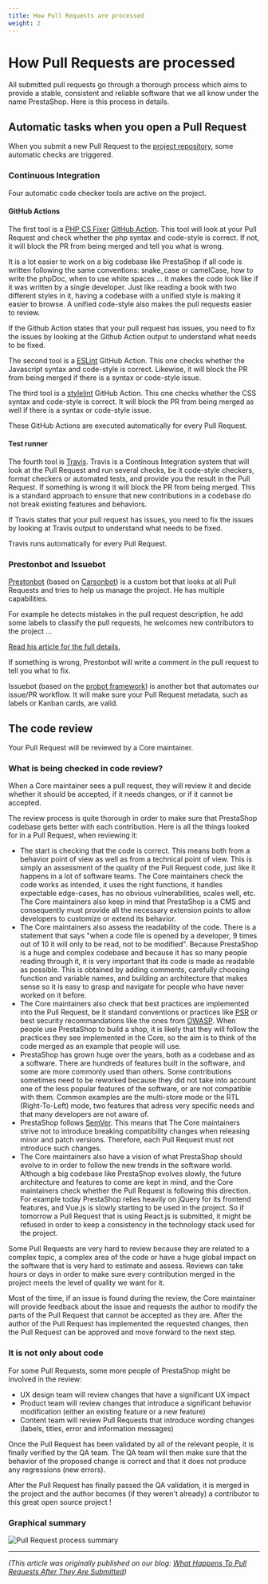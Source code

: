 ```yaml
---
title: How Pull Requests are processed
weight: 2
---
```


# How Pull Requests are processed

All submitted pull requests go through a thorough process which aims to provide a stable, consistent and reliable software that we all know under the name PrestaShop. Here is this process in details.

## Automatic tasks when you open a Pull Request

When you submit a new Pull Request to the [project repository](https://github.com/PrestaShop/PrestaShop), some automatic checks are triggered.

### Continuous Integration

Four automatic code checker tools are active on the project.

#### GitHub Actions

The first tool is a [PHP CS Fixer](https://github.com/FriendsOfPHP/PHP-CS-Fixer) [GitHub Action](https://github.com/features/actions). This tool will look at your Pull Request and check whether the php syntax and code-style is correct. If not, it will block the PR from being merged and tell you what is wrong.

It is a lot easier to work on a big codebase like PrestaShop if all code is written following the same conventions: snake_case or camelCase, how to write the phpDoc, when to use white spaces ... it makes the code look like if it was written by a single developer.
Just like reading a book with two different styles in it, having a codebase with a unified style is making it easier to browse. A unified code-style also makes the pull requests easier to review.

If the Github Action states that your pull request has issues, you need to fix the issues by looking at the Github Action output to understand what needs to be fixed.

The second tool is a [ESLint](https://eslint.org/) GitHub Action. This one checks whether the Javascript syntax and code-style is correct. Likewise, it will block the PR from being merged if there is a syntax or code-style issue.

The third tool is a [stylelint](https://stylelint.io/) GitHub Action. This one checks whether the CSS syntax and code-style is correct. It will block the PR from being merged as well if there is a syntax or code-style issue.

These GitHub Actions are executed automatically for every Pull Request.

#### Test runner

The fourth tool is [Travis](https://travis-ci.org/). Travis is a Continous Integration system that will look at the Pull Request and run several checks, be it code-style checkers, format checkers or automated tests, and provide you the result in the Pull Request. If something is wrong it will block the PR from being merged. This is a standard approach to ensure that new contributions in a codebase do not break existing features and behaviors.

If Travis states that your pull request has issues, you need to fix the issues by looking at Travis output to understand what needs to be fixed.

Travis runs automatically for every Pull Request.

### Prestonbot and Issuebot

[Prestonbot](https://github.com/PrestaShop/prestonbot) (based on [Carsonbot](https://github.com/carsonbot/carsonbot)) is a custom bot that looks at all Pull Requests and tries to help us manage the project. He has multiple capabilities.

For example he detects mistakes in the pull request description, he add some labels to classify the pull requests, he welcomes new contributors to the project ...

[Read his article for the full details.](https://build.prestashop.com/news/prestonbot-reaches-stable-version/)

If something is wrong, Prestonbot will write a comment in the pull request to tell you what to fix.

Issuebot (based on the [probot framework](https://github.com/probot/probot)) is another bot that automates our issue/PR workflow. It will make sure your Pull Request metadata, such as labels or Kanban cards, are valid.

## The code review

Your Pull Request will be reviewed by a Core maintainer.

### What is being checked in code review?

When a Core maintainer sees a pull request, they will review it and decide whether it should be accepted, if it needs changes, or if it cannot be accepted.

The review process is quite thorough in order to make sure that PrestaShop codebase gets better with each contribution. Here is all the things looked for in a Pull Request, when reviewing it:

- The start is checking that the code is correct. This means both from a behavior point of view as well as from a technical point of view. This is simply an assessment of the quality of the Pull Request code, just like it happens in a lot of software teams. The Core maintainers check the code works as intended, it uses the right functions, it handles expectable edge-cases, has no obvious vulnerabilities, scales well, etc. The Core maintainers also keep in mind that PrestaShop is a CMS and consequently must provide all the necessary extension points to allow developers to customize or extend its behavior.
- The Core maintainers also assess the readability of the code. There is a statement that says "when a code file is opened by a developer, 9 times out of 10 it will only to be read, not to be modified". Because PrestaShop is a huge and complex codebase and because it has so many people reading through it, it is very important that its code is made as readable as possible. This is obtained by adding comments, carefully choosing function and variable names, and building an architecture that makes sense so it is easy to grasp and navigate for people who have never worked on it before.
- The Core maintainers also check that best practices are implemented into the Pull Request, be it standard conventions or practices like [PSR](https://www.php-fig.org/psr/) or best security recommandations like the ones from [OWASP](https://www.owasp.org/). When people use PrestaShop to build a shop, it is likely that they will follow the practices they see implemented in the Core, so the aim is to think of the code merged as an example that people will use.
- PrestaShop has grown huge over the years, both as a codebase and as a software. There are hundreds of features built in the software, and some are more commonly used than others. Some contributions sometimes need to be reworked because they did not take into account one of the less popular features of the software, or are not compatible with them. Common examples are the multi-store mode or the RTL (Right-To-Left) mode, two features that adress very specific needs and that many developers are not aware of.
- PrestaShop follows [SemVer](https://semver.org/). This means that The Core maintainers strive not to introduce breaking compatibility changes when releasing minor and patch versions. Therefore, each Pull Request must not introduce such changes.
- The Core maintainers also have a vision of what PrestaShop should evolve to in order to follow the new trends in the software world. Although a big codebase like PrestaShop evolves slowly, the future architecture and features to come are kept in mind, and the Core maintainers check whether the Pull Request is following this direction. For example today PrestaShop relies heavily on jQuery for its frontend features, and Vue.js is slowly starting to be used in the project. So if tomorrow a Pull Request that is using React.js is submitted, it might be refused in order to keep a consistency in the technology stack used for the project.

Some Pull Requests are very hard to review because they are related to a complex topic, a complex area of the code or have a huge global impact on the software that is very hard to estimate and assess. Reviews can take hours or days in order to make sure every contribution merged in the project meets the level of quality we want for it.

Most of the time, if an issue is found during the review, the Core maintainer will provide feedback about the issue and requests the author to modify the parts of the Pull Request that cannot be accepted as they are. After the author of the Pull Request has implemented the requested changes, then the Pull Request can be approved and move forward to the next step.

### It is not only about code

For some Pull Requests, some more people of PrestaShop might be involved in the review:

- UX design team will review changes that have a significant UX impact 
- Product team will review changes that introduce a significant behavior modification (either an existing feature or a new feature)
- Content team will review Pull Requests that introduce wording changes (labels, titles, error and information messages)

Once the Pull Request has been validated by all of the relevant people, it is finally verified by the QA team. The QA team will then make sure that the behavior of the proposed change is correct and that it does not produce any regressions (new errors).

After the Pull Request has finally passed the QA validation, it is merged in the project and the author becomes (if they weren't already) a contributor to this great open source project !

### Graphical summary

![Pull Request process summary](../../img/pull-request-process.png)


---

_(This article was originally published on our blog: [What Happens To Pull Requests After They Are Submitted](https://build.prestashop.com/news/the-review-process/))_
